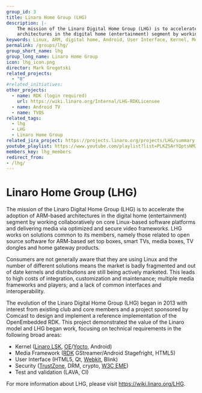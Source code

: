 ```yaml
---
group_id: 3
title: Linaro Home Group (LHG)
description: |-
    The mission of the Linaro Digital Home Group (LHG) is to accelerate the adoption of ARM-based
    architectures in the digital home (entertainment) segment by working collaboratively on core Linux-based software platforms.
keywords: Linux, ARM, digital home, Android, User Interface, Kernel, Media Framework, Test and validation
permalink: /groups/lhg/
group_short_name: lhg
group_long_name: Linaro Home Group
icon: lhg_icon.png
director: Mark Gregotski
related_projects:
  - "8"
#related_initiatives:
other_projects:
  - name: RDK (login required)
    url: https://wiki.linaro.org/Internal/LHG-RDKLicensee
  - name: Android TV
  - name: TVOS
related_tags:
  - lhg
  - LHG
  - Linaro Home Group
related_jira_project: https://projects.linaro.org/projects/LHG/summary
youtube_playlist: https://www.youtube.com/playlist?list=PLKZSArYQptsNM2Muw_4qDSB8hvqfQZGWX
members_key: lhg_members
redirect_from:
- /lhg/
---
```

# Linaro Home Group (LHG)

The mission of the Linaro Digital Home Group (LHG) is to accelerate the adoption of ARM-based architectures in the digital home (entertainment) segment by working collaboratively on core Linux-based software platforms and delivering media via optimized and secure video frameworks. LHG works on solutions common to its members, namely those related to open source software for ARM-based set top boxes, smart TVs, media boxes, TV dongles and home gateway products.

Consumers are not generally aware that they are using Linux and the number of different solutions means the market is badly fragmented and out of date kernels and distributions are still being actively marketed. This leads to high costs of integration, customization and maintenance; multiple media frameworks and players; and a lack of common interfaces and interoperability.

The evolution of the Linaro Digital Home Group (LHG) began in 2013 with interest from existing club and core members and a project sponsored by Comcast to design and implement a reference implementation of the OpenEmbedded RDK. This project demonstrated the value of the Linaro model and LHG began work, focusing on technical requirements in the following broad areas:

- Kernel ([Linaro LSK](https://wiki.linaro.org/LSK), [OE](http://www.openembedded.org/wiki/Main_Page)/[Yocto](https://www.yoctoproject.org/), Android)
- Media Framework ([RDK](http://rdkcentral.com/) GStreamer/Android Stagefright, HTML5)
- User Interface (HTML5, Qt, [Webkit](http://www.webkit.org/), Blink)
- Security ([TrustZone](http://www.arm.com/products/processors/technologies/trustzone/index.php), DRM, crypto, [W3C EME](https://dvcs.w3.org/hg/html-media/raw-file/tip/encrypted-media/encrypted-media.html))
- Test and validation (LAVA, CI)

For more information about LHG, please visit https://wiki.linaro.org/LHG.
